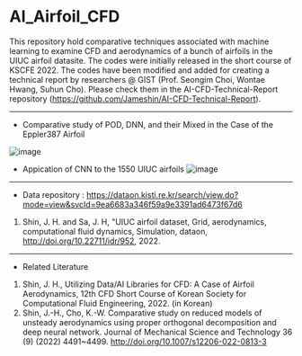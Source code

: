 # AI_Airfoil_CFD 
This repository hold comparative techniques associated with machine learning to examine CFD and aerodynamics of a bunch of airfoils in the UIUC airfoil datasite. The codes were initially released in the short course of KSCFE 2022.
The codes have been modified and added for creating a technical report by researchers @ GIST (Prof. Seongim Choi, Wontae Hwang, Suhun Cho).
Please check them in the AI-CFD-Technical-Report repository (https://github.com/Jameshin/AI-CFD-Technical-Report).

-------------------------------------------------------------------------------

- Comparative study of POD, DNN, and their Mixed in the Case of the Eppler387 Airfoil 

![image](https://user-images.githubusercontent.com/16720947/179479502-5a29d10b-15ac-422d-800d-afe34d083ac1.png)

- Appication of CNN to the 1550 UIUC airfoils 
![image](https://user-images.githubusercontent.com/16720947/179875485-2062a4ad-1a8b-4abf-8ff4-ff8c57b3200e.png)

-------------------------------------------------------------------------------

- Data repository : https://dataon.kisti.re.kr/search/view.do?mode=view&svcId=9ea6683a346f59a9e3391ad6473f67d6 
1. Shin, J. H. and Sa, J. H, "UIUC airfoil dataset, Grid, aerodynamics, computational fluid dynamics, Simulation, dataon, http://doi.org/10.22711/idr/952, 2022.
  
-------------------------------------------------------------------------------

- Related Literature
1. Shin, J. H., Utilizing Data/AI Libraries for CFD: A Case of Airfoil Aerodynamics, 12th CFD Short Course of Korean Society for Computational Fluid Engineering, 2022. (in Korean) 
2. Shin, J.-H., Cho, K.-W. Comparative study on reduced models of unsteady aerodynamics using proper orthogonal decomposition and deep neural network. Journal of Mechanical Science and Technology 36 (9) (2022) 4491~4499. http://doi.org/10.1007/s12206-022-0813-3
